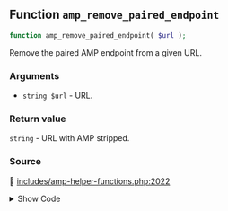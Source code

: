 ## Function `amp_remove_paired_endpoint`

```php
function amp_remove_paired_endpoint( $url );
```

Remove the paired AMP endpoint from a given URL.

### Arguments

* `string $url` - URL.

### Return value

`string` - URL with AMP stripped.

### Source

:link: [includes/amp-helper-functions.php:2022](/includes/amp-helper-functions.php#L2022-L2039)

<details>
<summary>Show Code</summary>

```php
function amp_remove_paired_endpoint( $url ) {
	$slug = amp_get_slug();

	// Strip endpoint, including /amp/, /amp/amp/, /amp/foo/.
	$url = preg_replace(
		sprintf(
			':(/%s(/[^/?#]+)?)+(?=/?(\?|#|$)):',
			preg_quote( $slug, ':' )
		),
		'',
		$url
	);

	// Strip query var, including ?amp, ?amp=1, etc.
	$url = remove_query_arg( $slug, $url );

	return $url;
}
```

</details>
